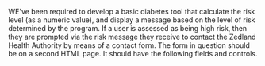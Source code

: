 
WE've been required to develop a basic diabetes tool that calculate the risk level (as a numeric value), and display a message
based on the level of risk determined by the program.
If a user is assessed as being high risk, then they are prompted via the risk
message they receive to contact the Zedland Health Authority by means of a
contact form. The form in question should be on a second HTML page. It should
have the following fields and controls.
